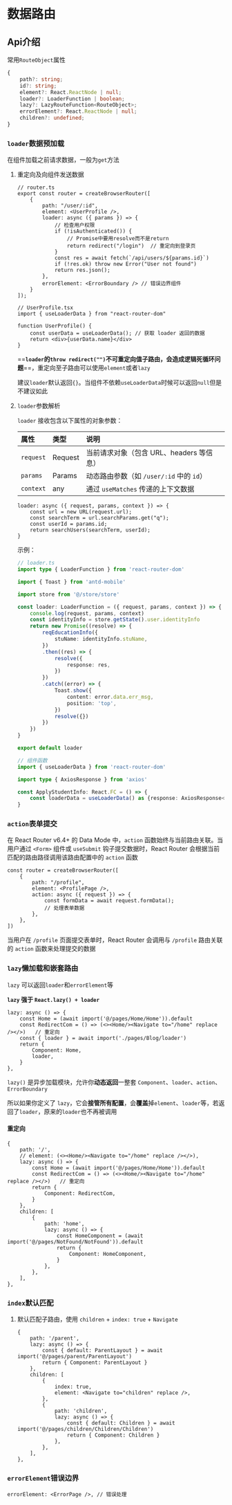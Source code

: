 # 数据路由

## Api介绍

常用`RouteObject`属性

```typescript
{
    path?: string;
    id?: string;
    element?: React.ReactNode | null;
    loader?: LoaderFunction | boolean;
    lazy?: LazyRouteFunction<RouteObject>;
    errorElement?: React.ReactNode | null;
    children?: undefined;
}
```



### `loader`数据预加载

在组件加载之前请求数据，一般为`get`方法

1. 重定向及向组件发送数据

   ```tsx
   // router.ts
   export const router = createBrowserRouter([
       {
           path: "/user/:id",
           element: <UserProfile />,
           loader: async ({ params }) => {
               // 检查用户权限
               if (!isAuthenticated()) {
                   // Promise中要用resolve而不是return
                   return redirect("/login")  // 重定向到登录页
               }
               const res = await fetch(`/api/users/${params.id}`)
               if (!res.ok) throw new Error("User not found")
               return res.json();
           },
           errorElement: <ErrorBoundary /> // 错误边界组件
       }
   ]);
   
   // UserProfile.tsx
   import { useLoaderData } from "react-router-dom"
   
   function UserProfile() {
       const userData = useLoaderData(); // 获取 loader 返回的数据
       return <div>{userData.name}</div>
   }
   ```

   ==**`loader`的`throw redirect("")`不可重定向值子路由，会造成逻辑死循环问题**==，重定向至子路由可以使用`element`或者`lazy`

   建议`loader`默认返回`{}`。当组件不依赖`useLoaderData`时候可以返回`null`但是不建议如此

2. `loader`参数解析

   `loader` 接收包含以下属性的对象参数：

   | 属性      | 类型           | 说明                                     |
   | :-------- | :------------- | :--------------------------------------- |
   | `request` | Request        | 当前请求对象（包含 URL、headers 等信息） |
   | `params`  | Params<string> | 动态路由参数（如 `/user/:id` 中的 `id`） |
   | `context` | any            | 通过 `useMatches` 传递的上下文数据       |

   ```tsx
   loader: async ({ request, params, context }) => {
       const url = new URL(request.url);
       const searchTerm = url.searchParams.get("q");
       const userId = params.id;
       return searchUsers(searchTerm, userId);
   }
   ```
   
   示例：
   
   ```typescript
   // loader.ts
   import type { LoaderFunction } from 'react-router-dom'
   
   import { Toast } from 'antd-mobile'
   
   import store from '@/store/store'
   
   const loader: LoaderFunction = ({ request, params, context }) => {
       console.log(request, params, context)
       const identityInfo = store.getState().user.identityInfo
       return new Promise((resolve) => {
           reqEducationInfo({
               stuName: identityInfo.stuName,
           })
           .then((res) => {
               resolve({
                   response: res,
               })
           })
           .catch((error) => {
               Toast.show({
                   content: error.data.err_msg,
                   position: 'top',
               })
               resolve({})
           })
       })
   }
   
   export default loader
   ```
   
   ```typescript
   // 组件函数
   import { useLoaderData } from 'react-router-dom'
   
   import type { AxiosResponse } from 'axios'
   
   const ApplyStudentInfo: React.FC = () => {
       const loaderData = useLoaderData() as {response: AxiosResponse<string>}
   }
   ```
   
   




### `action`表单提交

在 React Router v6.4+ 的 Data Mode 中，`action` 函数始终与当前路由关联。当用户通过 `<Form>` 组件或 `useSubmit` 钩子提交数据时，React Router 会根据当前匹配的路由路径调用该路由配置中的 `action` 函数

```tsx
const router = createBrowserRouter([
    {
        path: "/profile",
        element: <ProfilePage />,
        action: async ({ request }) => {
            const formData = await request.formData();
            // 处理表单数据
        },
    },
])
```

当用户在 `/profile` 页面提交表单时，React Router 会调用与 `/profile` 路由关联的 `action` 函数来处理提交的数据



### `lazy`懒加载和嵌套路由

`lazy` 可以返回`loader`和`errorElement`等

**`lazy` 强于 `React.lazy() + loader`**

```tsx
lazy: async () => {
    const Home = (await import('@/pages/Home/Home')).default
    const RedirectCom = () => (<><Home/><Navigate to="/home" replace /></>)   // 重定向
    const { loader } = await import('./pages/Blog/loader')
    return {
        Component: Home,
        loader,
    }
},
```

`lazy()` 是异步加载模块，允许你**动态返回**一整套 `Component`、`loader`、`action`、`ErrorBoundary`

所以如果你定义了 `lazy`，它会**接管所有配置**，会**覆盖**掉`element`、`loader`等，若返回了`loader`，原来的`loader`也不再被调用

#### 重定向

```tsx
{
    path: '/',
    // element: (<><Home/><Navigate to="/home" replace /></>),
    lazy: async () => {
        const Home = (await import('@/pages/Home/Home')).default
        const RedirectCom = () => (<><Home/><Navigate to="/home" replace /></>)   // 重定向
        return {
            Component: RedirectCom,
        }
    },
    children: [
        {
            path: 'home',
            lazy: async () => {
                const HomeComponent = (await import('@/pages/NotFound/NotFound')).default
                return {
                    Component: HomeComponent,
                }
            },
        },
    ],
},
```



### `index`默认匹配

1. 默认匹配子路由，使用 `children` + `index: true` + `Navigate`

   ```tsx
   {
       path: '/parent',
       lazy: async () => {
           const { default: ParentLayout } = await import('@/pages/parent/ParentLayout')
           return { Component: ParentLayout }
       },
       children: [
           {
               index: true,
               element: <Navigate to="children" replace />,
           },
           {
               path: 'children',
               lazy: async () => {
                   const { default: Children } = await import('@/pages/children/Children/Children')
                   return { Component: Children }
               },
           },
       ],
   },
   ```



### `errorElement`错误边界

```tsx
errorElement: <ErrorPage />, // 错误处理
```

